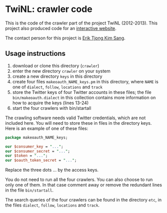 # TwiNL: crawler code

This is the code of the crawler part of the project TwiNL (2012-2013).
This project also produced code for an 
[interactive website](https://github.com/twinl/website).

The contact person for this project is [Erik Tjong Kim Sang](https://ifarm.nl/).

## Usage instructions

1. download or clone this directory (`crawler`)
2. enter the new directory `crawler` on your system
3. create a new directory `keys` in this directory
4. create four files `makeoauth_NAME_keys.pm` in this directory, where `NAME` is one of `dialect`, `follow`, `locations` and `track`
5. store the Twitter keys of four Twitter accounts in these files; the file `bin/makeoauth.dialect` in this collection contains more information on how to acquire the keys (lines 13-24)
6. start the four crawlers with bin/startall

The crawling software needs valid Twitter credentials, which are
not included here. You will need to store these in files in the
directory keys. Here is an example of one of these files:

```perl
package makeoauth_NAME_keys;

our $consumer_key = "...";
our $consumer_secret = "...";
our $token = "...";
our $oauth_token_secret = "...";
```

Replace the three dots ... by the access keys. 

You do not need to run all the four crawlers. You can also 
choose to run only one of them. In that case comment away 
or remove the redundant lines in the file `bin/startall`.

The search queries of the four crawlers can be found in the 
directory `etc`, in the files `dialect`, `follow`, `locations` 
and `track`.
